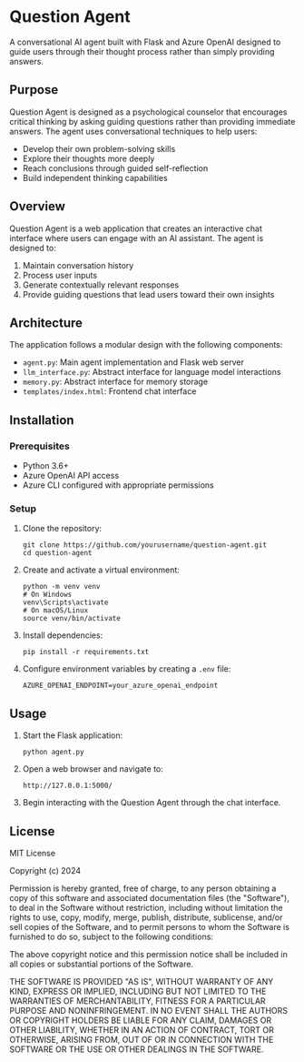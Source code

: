 # Question Agent

A conversational AI agent built with Flask and Azure OpenAI designed to guide users through their thought process rather than simply providing answers.

## Purpose

Question Agent is designed as a psychological counselor that encourages critical thinking by asking guiding questions rather than providing immediate answers. The agent uses conversational techniques to help users:

- Develop their own problem-solving skills
- Explore their thoughts more deeply
- Reach conclusions through guided self-reflection
- Build independent thinking capabilities

## Overview

Question Agent is a web application that creates an interactive chat interface where users can engage with an AI assistant. The agent is designed to:

1. Maintain conversation history
2. Process user inputs
3. Generate contextually relevant responses
4. Provide guiding questions that lead users toward their own insights

## Architecture

The application follows a modular design with the following components:

- `agent.py`: Main agent implementation and Flask web server
- `llm_interface.py`: Abstract interface for language model interactions
- `memory.py`: Abstract interface for memory storage
- `templates/index.html`: Frontend chat interface

## Installation

### Prerequisites

- Python 3.6+
- Azure OpenAI API access
- Azure CLI configured with appropriate permissions

### Setup

1. Clone the repository:
   ```
   git clone https://github.com/yourusername/question-agent.git
   cd question-agent
   ```

2. Create and activate a virtual environment:
   ```
   python -m venv venv
   # On Windows
   venv\Scripts\activate
   # On macOS/Linux
   source venv/bin/activate
   ```

3. Install dependencies:
   ```
   pip install -r requirements.txt
   ```

4. Configure environment variables by creating a `.env` file:
   ```
   AZURE_OPENAI_ENDPOINT=your_azure_openai_endpoint
   ```

## Usage

1. Start the Flask application:
   ```
   python agent.py
   ```

2. Open a web browser and navigate to:
   ```
   http://127.0.0.1:5000/
   ```

3. Begin interacting with the Question Agent through the chat interface.

## License

MIT License

Copyright (c) 2024 

Permission is hereby granted, free of charge, to any person obtaining a copy
of this software and associated documentation files (the "Software"), to deal
in the Software without restriction, including without limitation the rights
to use, copy, modify, merge, publish, distribute, sublicense, and/or sell
copies of the Software, and to permit persons to whom the Software is
furnished to do so, subject to the following conditions:

The above copyright notice and this permission notice shall be included in all
copies or substantial portions of the Software.

THE SOFTWARE IS PROVIDED "AS IS", WITHOUT WARRANTY OF ANY KIND, EXPRESS OR
IMPLIED, INCLUDING BUT NOT LIMITED TO THE WARRANTIES OF MERCHANTABILITY,
FITNESS FOR A PARTICULAR PURPOSE AND NONINFRINGEMENT. IN NO EVENT SHALL THE
AUTHORS OR COPYRIGHT HOLDERS BE LIABLE FOR ANY CLAIM, DAMAGES OR OTHER
LIABILITY, WHETHER IN AN ACTION OF CONTRACT, TORT OR OTHERWISE, ARISING FROM,
OUT OF OR IN CONNECTION WITH THE SOFTWARE OR THE USE OR OTHER DEALINGS IN THE
SOFTWARE.
